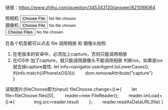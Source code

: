 链接：https://www.zhihu.com/question/345343120/answer/821098064

<label>照相机</label> <input type="file" id='image' accept="image/*" capture='camera'> <br> <label>摄像机</label> <input type="file" id='video' accept="video/*" capture='camcorder'>
<input type="file" id="file" multiple>

在各个机型都可以点击 file 调用相册 和 摄像头拍照 
1. 在老版本的安卓中，必须加上capture，否则只能调用相册 
2. 在IOS中 加了capture，就只能调用摄像头不能调用相册
判断ios，如果是ios就去掉capture属性.
let info=navigator.userAgent.toLowerCases();
if(info.match(/iPhone\sOS/i)){
　　dom.removeAttribute("capture")　　
　　}
 
读取图片(fileChoose即为input)
fileChoose.change=()=>{
　　let file=fileChoose.files[0],
　　reader=new FileReader();
　　reader.onLoad=()=>{
　　　　img.src=reader.result
　　};
　　reader.readAsDataURL(file)
}